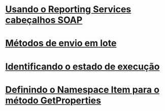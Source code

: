 # [Usando o Reporting Services cabeçalhos SOAP](using-reporting-services-soap-headers.md)

# [Métodos de envio em lote](batching-methods.md)
# [Identificando o estado de execução](identifying-execution-state.md)
# [Definindo o Namespace Item para o método GetProperties](setting-the-item-namespace-for-the-getproperties-method.md)
